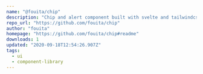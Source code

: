 ```yaml
---
name: "@fouita/chip"
description: "Chip and alert component built with svelte and tailwindcss"
repo_url: "https://github.com/fouita/chip"
author: "fouita"
homepage: "https://github.com/fouita/chip#readme"
downloads: 1
updated: "2020-09-18T12:54:26.907Z"
tags: 
  - ui
  - component-library
---
```

